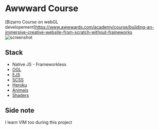 # Awwward Course 

[Bizarro Course on webGL developement]https://www.awwwards.com/academy/course/building-an-immersive-creative-website-from-scratch-without-frameworks
![screenshot](https://user-images.githubusercontent.com/76962312/180613590-b7d5145c-3d4c-4133-aa55-205190bf136f.png)

## Stack

- Native JS - Frameworkless
- [OGL](https://oframe.github.io/ogl/examples/?src=shadow-maps.html)
- [EJS](https://ejs.co)
- [SCSS](https://sass-lang.com)
- [Heroku](heroku.com)
- [Animejs](https://animejs.com/documentation/)
- [Shaders](https://thebookofshaders.com/00/)

## Side note

I learn VIM too during this project 
